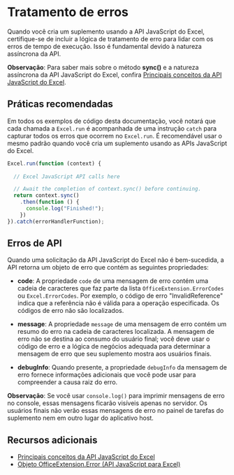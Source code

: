 # <a name="error-handling"></a>Tratamento de erros

Quando você cria um suplemento usando a API JavaScript do Excel, certifique-se de incluir a lógica de tratamento de erro para lidar com os erros de tempo de execução. Isso é fundamental devido à natureza assíncrona da API.

**Observação**: Para saber mais sobre o método **sync()** e a natureza assíncrona da API JavaScript do Excel, confira [Principais conceitos da API JavaScript do Excel](excel-add-ins-core-concepts.md).

## <a name="best-practices"></a>Práticas recomendadas

Em todos os exemplos de código desta documentação, você notará que cada chamada a `Excel.run` é acompanhada de uma instrução `catch` para capturar todos os erros que ocorrem no `Excel.run`. É recomendável usar o mesmo padrão quando você cria um suplemento usando as APIs JavaScript do Excel.

```js
Excel.run(function (context) { 
  
  // Excel JavaScript API calls here

  // Await the completion of context.sync() before continuing.
  return context.sync()
    .then(function () {
      console.log("Finished!");
    })
}).catch(errorHandlerFunction);     
```

## <a name="api-errors"></a>Erros de API 

Quando uma solicitação da API JavaScript do Excel não é bem-sucedida, a API retorna um objeto de erro que contém as seguintes propriedades: 

- **code**:  A propriedade `code` de uma mensagem de erro contém uma cadeia de caracteres que faz parte da lista `OfficeExtension.ErrorCodes` ou `Excel.ErrorCodes`. Por exemplo, o código de erro "InvalidReference" indica que a referência não é válida para a operação especificada. Os códigos de erro não são localizados. 

- **message**: A propriedade `message` de uma mensagem de erro contém um resumo do erro na cadeia de caracteres localizada. A mensagem de erro não se destina ao consumo do usuário final; você deve usar o código de erro e a lógica de negócios adequada para determinar a mensagem de erro que seu suplemento mostra aos usuários finais.

- **debugInfo**: Quando presente, a propriedade `debugInfo` da mensagem de erro fornece informações adicionais que você pode usar para compreender a causa raiz do erro. 

**Observação**: Se você usar `console.log()` para imprimir mensagens de erro no console, essas mensagens ficarão visíveis apenas no servidor. Os usuários finais não verão essas mensagens de erro no painel de tarefas do suplemento nem em outro lugar do aplicativo host.

## <a name="additional-resources"></a>Recursos adicionais

- [Principais conceitos da API JavaScript do Excel](excel-add-ins-core-concepts.md)
- [Objeto OfficeExtension.Error (API JavaScript para Excel)](http://dev.office.com/reference/add-ins/excel/error)
